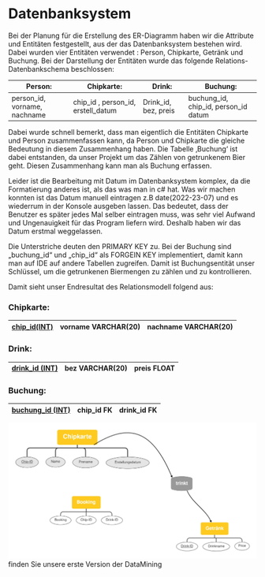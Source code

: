 Datenbanksystem
===============


Bei der Planung für die Erstellung des ER-Diagramm haben wir die Attribute und Entitäten festgestellt, aus der das Datenbanksystem bestehen wird. Dabei wurden vier Entitäten verwendet : Person, Chipkarte, Getränk und Buchung. Bei der Darstellung der Entitäten wurde das folgende Relations-Datenbankschema beschlossen: 

| **Person:**                    | **Chipkarte:**                           | **Drink:**                  | **Buchung:**                                   |
|--------------------------------|------------------------------------------|-----------------------------|------------------------------------------------|
| person_id,  vorname,  nachname | chip_id    ,  person_id,    erstell_datum| Drink_id,   bez,      preis| buchung_id,      chip_id,    person_id   datum  |

Dabei wurde schnell bemerkt, dass man eigentlich die Entitäten Chipkarte und Person zusammenfassen kann, da Person und Chipkarte die gleiche Bedeutung in diesem Zusammenhang haben. Die Tabelle ‚Buchung‘ ist dabei entstanden, da unser Projekt um das Zählen von getrunkenem Bier geht. Diesen Zusammenhang kann man als Buchung erfassen. 

Leider ist die Bearbeitung mit Datum im Datenbanksystem komplex, da die Formatierung anderes ist, als das was man in c# hat.  Was wir machen konnten ist das Datum manuell eintragen z.B date(2022-23-07) und es wiederrum in der Konsole ausgeben lassen. Das bedeutet, dass der Benutzer es später jedes Mal selber eintragen muss, was sehr viel Aufwand und Ungenauigkeit für das Program liefern wird. Deshalb haben wir das Datum erstmal weggelassen.

Die Unterstriche deuten den PRIMARY KEY zu. Bei der Buchung sind  „buchung_id“ und „chip_id“ als FORGEIN KEY implementiert, damit kann man auf IDE auf andere Tabellen zugreifen.
Damit ist Buchungsentität unser Schlüssel, um die getrunkenen Biermengen zu zählen und zu kontrollieren.

Damit sieht unser Endresultat des Relationsmodell folgend aus:

### Chipkarte:                                                             
| <u>chip_id(INT)  | vorname VARCHAR(20) | nachname VARCHAR(20) |      
|------------------|---------------------|----------------------|  

### Drink:
| <u>drink_id (INT)   | bez VARCHAR(20) | preis FLOAT |
|-------------------|-----------------|-------------|

### Buchung:
| <u>buchung_id (INT)  | chip_id FK | drink_id FK |
|---------------------|------------|-------------|

  
![Hier](https://github.com/Ifi-Softwareentwicklung-SoSe2022/Projekt-Bierzaehler/blob/Mindmaps-Version-2/CHipkarte.jpg) finden Sie unsere erste Version der DataMining
